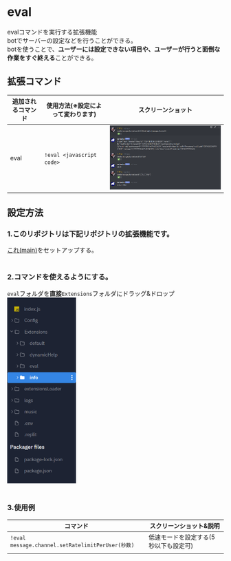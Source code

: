 # eval
evalコマンドを実行する拡張機能<br>
botでサーバーの設定などを行うことができる。<br>
botを使うことで、**ユーザーには設定できない項目や、ユーザーが行うと面倒な作業をすぐ終える**ことができる。

## 拡張コマンド
|追加されるコマンド|使用方法(※設定によって変わります)|スクリーンショット|
|---|---|---|
|eval|`!eval <javascript code>`|<img src="https://github.com/MakeYourOwnDiscordBot/assets/blob/main/IMAGES/eval-command.png" width="640px">|

## 設定方法

### 1.このリポジトリは下記リポジトリの拡張機能です。
[これ(main)](https://github.com/MakeYourOwnDiscordBot/main)をセットアップする。<br><br>
### 2.コマンドを使えるようにする。
`eval`フォルダを**直接**`Extensions`フォルダにドラッグ&ドロップ<br>
<img src="https://github.com/MakeYourOwnDiscordBot/assets/blob/main/IMAGES/info-folder.png" width=160px>
<br><br>
### 3.使用例

|コマンド|スクリーンショット&説明|
|---|---|
|`!eval message.channel.setRatelimitPerUser(秒数)`|低速モードを設定する(5秒以下も設定可)|
|||
